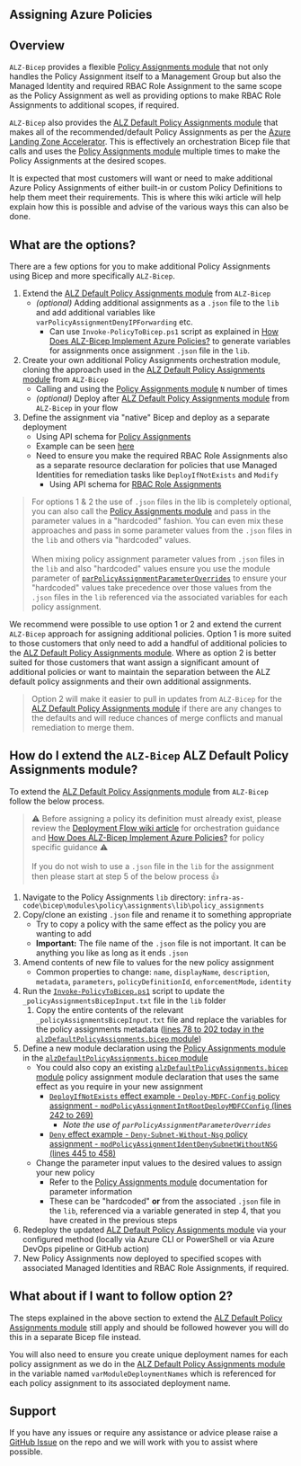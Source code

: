 <!-- markdownlint-disable -->

## Assigning Azure Policies

<!-- markdownlint-restore -->

## Overview

`ALZ-Bicep` provides a flexible [Policy Assignments module](https://github.com/Azure/ALZ-Bicep/tree/main/infra-as-code/bicep/modules/policy/assignments) that not only handles the Policy Assignment itself to a Management Group but also the Managed Identity and required RBAC Role Assignment to the same scope as the Policy Assignment as well as providing options to make RBAC Role Assignments to additional scopes, if required.

`ALZ-Bicep` also provides the [ALZ Default Policy Assignments module](https://github.com/Azure/ALZ-Bicep/tree/main/infra-as-code/bicep/modules/policy/assignments/alzDefaults) that makes all of the recommended/default Policy Assignments as per the [Azure Landing Zone Accelerator](https://aka.ms/caf/ready/accelerator). This is effectively an orchestration Bicep file that calls and uses the [Policy Assignments module](https://github.com/Azure/ALZ-Bicep/tree/main/infra-as-code/bicep/modules/policy/assignments) multiple times to make the Policy Assignments at the desired scopes.

It is expected that most customers will want or need to make additional Azure Policy Assignments of either built-in or custom Policy Definitions to help them meet their requirements. This is where this wiki article will help explain how this is possible and advise of the various ways this can also be done.

## What are the options?

There are a few options for you to make additional Policy Assignments using Bicep and more specifically `ALZ-Bicep`.

1. Extend the [ALZ Default Policy Assignments module](https://github.com/Azure/ALZ-Bicep/tree/main/infra-as-code/bicep/modules/policy/assignments/alzDefaults) from `ALZ-Bicep`
   - _(optional)_ Adding additional assignments as a `.json` file to the `lib` and add additional variables like `varPolicyAssignmentDenyIPForwarding` etc.
     - Can use `Invoke-PolicyToBicep.ps1` script as explained in [How Does ALZ-Bicep Implement Azure Policies?](https://github.com/Azure/ALZ-Bicep/wiki/PolicyDeepDive) to generate variables for assignments once assignment `.json` file in the `lib`.
2. Create your own additional Policy Assignments orchestration module, cloning the approach used in the [ALZ Default Policy Assignments module](https://github.com/Azure/ALZ-Bicep/tree/main/infra-as-code/bicep/modules/policy/assignments/alzDefaults) from `ALZ-Bicep`
   - Calling and using the [Policy Assignments module](https://github.com/Azure/ALZ-Bicep/tree/main/infra-as-code/bicep/modules/policy/assignments) `N` number of times
   - _(optional)_ Deploy after [ALZ Default Policy Assignments module](https://github.com/Azure/ALZ-Bicep/tree/main/infra-as-code/bicep/modules/policy/assignments/alzDefaults) from `ALZ-Bicep` in your flow
3. Define the assignment via "native" Bicep and deploy as a separate deployment
   - Using API schema for [Policy Assignments](https://docs.microsoft.com/azure/templates/microsoft.authorization/policyassignments?tabs=bicep)
   - Example can be seen [here](https://github.com/Azure/azure-quickstart-templates/blob/master/managementgroup-deployments/mg-policy/main.bicep)
   - Need to ensure you make the required RBAC Role Assignments also as a separate resource declaration for policies that use Managed Identities for remediation tasks like `DeployIfNotExists` and `Modify`
     - Using API schema for [RBAC Role Assignments](https://docs.microsoft.com/azure/templates/microsoft.authorization/roleassignments?tabs=bicep)

> For options 1 & 2 the use of `.json` files in the lib is completely optional, you can also call the [Policy Assignments module](https://github.com/Azure/ALZ-Bicep/tree/main/infra-as-code/bicep/modules/policy/assignments) and pass in the parameter values in a "hardcoded" fashion. You can even mix these approaches and pass in some parameter values from the `.json` files in the `lib` and others via "hardcoded" values. <br><br>
> When mixing policy assignment parameter values from `.json` files in the `lib` and also "hardcoded" values ensure you use the module parameter of [`parPolicyAssignmentParameterOverrides`](https://github.com/Azure/ALZ-Bicep/tree/main/infra-as-code/bicep/modules/policy/assignments#parameters) to ensure your "hardcoded" values take precedence over those values from the `.json` files in the `lib` referenced via the associated variables for each policy assignment.

We recommend were possible to use option 1 or 2 and extend the current `ALZ-Bicep` approach for assigning additional policies. Option 1 is more suited to those customers that only need to add a handful of additional policies to the [ALZ Default Policy Assignments module](https://github.com/Azure/ALZ-Bicep/tree/main/infra-as-code/bicep/modules/policy/assignments/alzDefaults). Where as option 2 is better suited for those customers that want assign a significant amount of additional policies or want to maintain the separation between the ALZ default policy assignments and their own additional assignments.

> Option 2 will make it easier to pull in updates from `ALZ-Bicep` for the [ALZ Default Policy Assignments module](https://github.com/Azure/ALZ-Bicep/tree/main/infra-as-code/bicep/modules/policy/assignments/alzDefaults) if there are any changes to the defaults and will reduce chances of merge conflicts and manual remediation to merge them.

## How do I extend the `ALZ-Bicep` ALZ Default Policy Assignments module?

To extend the [ALZ Default Policy Assignments module](https://github.com/Azure/ALZ-Bicep/tree/main/infra-as-code/bicep/modules/policy/assignments/alzDefaults) from `ALZ-Bicep` follow the below process.

> ⚠️ Before assigning a policy its definition must already exist, please review the [Deployment Flow wiki article](https://github.com/Azure/ALZ-Bicep/wiki/DeploymentFlow) for orchestration guidance and [How Does ALZ-Bicep Implement Azure Policies?](https://github.com/Azure/ALZ-Bicep/wiki/PolicyDeepDive) for policy specific guidance ⚠️ <br><br>
> If you do not wish to use a `.json` file in the `lib` for the assignment then please start at step 5 of the below process 👍

1. Navigate to the Policy Assignments `lib` directory: `infra-as-code\bicep\modules\policy\assignments\lib\policy_assignments`
2. Copy/clone an existing `.json` file and rename it to something appropriate
   - Try to copy a policy with the same effect as the policy you are wanting to add
   - **Important:** The file name of the `.json` file is not important. It can be anything you like as long as it ends `.json`
3. Amend contents of new file to values for the new policy assignment
   - Common properties to change: `name`, `displayName`, `description`, `metadata`, `parameters`, `policyDefinitionId`, `enforcementMode`, `identity`
4. Run the [`Invoke-PolicyToBicep.ps1`](https://github.com/Azure/ALZ-Bicep/blob/main/.github/scripts/Invoke-PolicyToBicep.ps1) script to update the `_policyAssignmentsBicepInput.txt` file in the `lib` folder
   1. Copy the entire contents of the relevant `_policyAssignmentsBicepInput.txt` file and replace the variables for the policy assignments metadata ([lines 78 to 202 today in the `alzDefaultPolicyAssignments.bicep` module](https://github.com/Azure/ALZ-Bicep/blob/main/infra-as-code/bicep/modules/policy/assignments/alzDefaults/alzDefaultPolicyAssignments.bicep#L78-L202))
5. Define a new module declaration using the [Policy Assignments module](https://github.com/Azure/ALZ-Bicep/tree/main/infra-as-code/bicep/modules/policy/assignments) in the [`alzDefaultPolicyAssignments.bicep` module](https://github.com/Azure/ALZ-Bicep/blob/main/infra-as-code/bicep/modules/policy/assignments/alzDefaults/alzDefaultPolicyAssignments.bicep)
   - You could also copy an existing [`alzDefaultPolicyAssignments.bicep` module](https://github.com/Azure/ALZ-Bicep/blob/main/infra-as-code/bicep/modules/policy/assignments/alzDefaults/alzDefaultPolicyAssignments.bicep) policy assignment module declaration that uses the same effect as you require in your new assignment
     - [`DeployIfNotExists` effect example - `Deploy-MDFC-Config` policy assignment - `modPolicyAssignmentIntRootDeployMDFCConfig` (lines 242 to 269)](https://github.com/Azure/ALZ-Bicep/blob/main/infra-as-code/bicep/modules/policy/assignments/alzDefaults/alzDefaultPolicyAssignments.bicep#L242-L269)
       - _Note the use of `parPolicyAssignmentParameterOverrides`_
     - [`Deny` effect example - `Deny-Subnet-Without-Nsg` policy assignment - `modPolicyAssignmentIdentDenySubnetWithoutNSG` (lines 445 to 458)](https://github.com/Azure/ALZ-Bicep/blob/main/infra-as-code/bicep/modules/policy/assignments/alzDefaults/alzDefaultPolicyAssignments.bicep#L445-L458)
   - Change the parameter input values to the desired values to assign your new policy
     - Refer to the [Policy Assignments module](https://github.com/Azure/ALZ-Bicep/tree/main/infra-as-code/bicep/modules/policy/assignments) documentation for parameter information
     - These can be "hardcoded" **or** from the associated `.json` file in the `lib`, referenced via a variable generated in step 4, that you have created in the previous steps
6. Redeploy the updated [ALZ Default Policy Assignments module](https://github.com/Azure/ALZ-Bicep/tree/main/infra-as-code/bicep/modules/policy/assignments/alzDefaults) via your configured method (locally via Azure CLI or PowerShell or via Azure DevOps pipeline or GitHub action)
7. New Policy Assignments now deployed to specified scopes with associated Managed Identities and RBAC Role Assignments, if required.

## What about if I want to follow option 2?

The steps explained in the above section to extend the [ALZ Default Policy Assignments module](https://github.com/Azure/ALZ-Bicep/tree/main/infra-as-code/bicep/modules/policy/assignments/alzDefaults) still apply and should be followed however you will do this in a separate Bicep file instead.

You will also need to ensure you create unique deployment names for each policy assignment as we do in the [ALZ Default Policy Assignments module](https://github.com/Azure/ALZ-Bicep/tree/main/infra-as-code/bicep/modules/policy/assignments/alzDefaults) in the variable named `varModuleDeploymentNames` which is referenced for each policy assignment to its associated deployment name.

## Support

If you have any issues or require any assistance or advice please raise a [GitHub Issue](https://github.com/Azure/ALZ-Bicep/issues/new/choose) on the repo and we will work with you to assist where possible.
